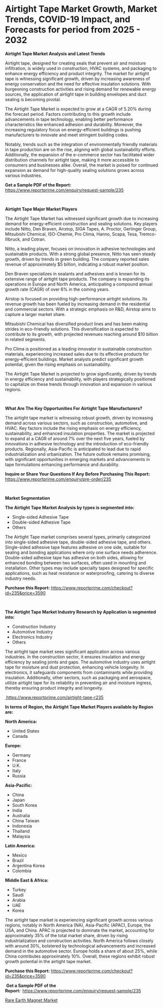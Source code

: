 <p><h1>Airtight Tape Market Growth, Market Trends, COVID-19 Impact, and Forecasts for period from 2025 - 2032</h1></p><p><strong>Airtight Tape Market Analysis and Latest Trends</strong></p>
<p><p>Airtight tape, designed for creating seals that prevent air and moisture infiltration, is widely used in construction, HVAC systems, and packaging to enhance energy efficiency and product integrity. The market for airtight tape is witnessing significant growth, driven by increasing awareness of energy conservation and the need for effective insulation solutions. With burgeoning construction activities and rising demand for renewable energy sources, the application of airtight tape in building envelopes and duct sealing is becoming pivotal.</p><p>The Airtight Tape Market is expected to grow at a CAGR of 5.20% during the forecast period. Factors contributing to this growth include advancements in tape technology, enabling better performance characteristics like enhanced adhesion and durability. Moreover, the increasing regulatory focus on energy-efficient buildings is pushing manufacturers to innovate and meet stringent building codes.</p><p>Notably, trends such as the integration of environmentally friendly materials in tape production are on the rise, aligning with global sustainability efforts. Additionally, the expansion of the e-commerce sector has facilitated wider distribution channels for airtight tape, making it more accessible to consumers and businesses alike. Overall, the market is poised for continued expansion as demand for high-quality sealing solutions grows across various industries.</p></p>
<p><strong>Get a Sample PDF of the Report:&nbsp;</strong> <a href="https://www.reportprime.com/enquiry/request-sample/235?utm_campaign=3041&utm_medium=2&utm_source=Github&utm_content=ia&utm_term=18032025&utm_id=airtight-tape">https://www.reportprime.com/enquiry/request-sample/235</a></p>
<p>&nbsp;</p>
<p><strong>Airtight Tape Major Market Players</strong></p>
<p><p>The Airtight Tape Market has witnessed significant growth due to increasing demand for energy-efficient construction and sealing solutions. Key players include Nitto, Den Braven, Airstop, SIGA Tapes, A. Proctor, Gerlinger Group, Mitsubishi Chemical, ISO-Chemie, Pro Clima, Hanno, Scapa, Tesa, Tremco-Illbruck, and Cotran.</p><p>Nitto, a leading player, focuses on innovation in adhesive technologies and sustainable products. With a strong global presence, Nitto has seen steady growth, driven by trends in green building. The company reported sales revenue of approximately $5 billion, indicating a robust market position.</p><p>Den Braven specializes in sealants and adhesives and is known for its extensive range of airtight tape products. The company is expanding its operations in Europe and North America, anticipating a compound annual growth rate (CAGR) of over 6% in the coming years.</p><p>Airstop is focused on providing high-performance airtight solutions. Its revenue growth has been fueled by increasing demand in the residential and commercial sectors. With a strategic emphasis on R&D, Airstop aims to capture a larger market share.</p><p>Mitsubishi Chemical has diversified product lines and has been making strides in eco-friendly solutions. This diversification is expected to contribute to its growth, with projected revenues reaching around $10 billion in related segments.</p><p>Pro Clima is positioned as a leading innovator in sustainable construction materials, experiencing increased sales due to its effective products for energy-efficient buildings. Market analysts predict significant growth potential, given the rising emphasis on sustainability.</p><p>The Airtight Tape Market is projected to grow significantly, driven by trends in energy efficiency and sustainability, with players strategically positioned to capitalize on these trends through innovation and expansion in various regions.</p></p>
<p>&nbsp;</p>
<p><strong>What Are The Key Opportunities For Airtight Tape Manufacturers?</strong></p>
<p><p>The airtight tape market is witnessing robust growth, driven by increasing demand across various sectors, such as construction, automotive, and HVAC. Key factors include the rising emphasis on energy efficiency, sustainability, and enhanced insulation properties. The market is projected to expand at a CAGR of around 7% over the next five years, fueled by innovations in adhesive technology and the introduction of eco-friendly products. Regionally, Asia-Pacific is anticipated to lead due to rapid industrialization and urbanization. The future outlook remains promising, with significant opportunities in emerging markets and advancements in tape formulations enhancing performance and durability.</p></p>
<p><strong>Inquire or Share Your Questions If Any Before Purchasing This Report:</strong> <a href="https://www.reportprime.com/enquiry/pre-order/235?utm_campaign=3041&utm_medium=2&utm_source=Github&utm_content=ia&utm_term=18032025&utm_id=airtight-tape">https://www.reportprime.com/enquiry/pre-order/235</a></p>
<p>&nbsp;</p>
<p><strong>Market Segmentation</strong></p>
<p><strong>The Airtight Tape Market Analysis by types is segmented into:</strong></p>
<p><ul><li>Single-sided Adhesive Tape</li><li>Double-sided Adhesive Tape</li><li>Others</li></ul></p>
<p><p>The Airtight Tape market comprises several types, primarily categorized into single-sided adhesive tape, double-sided adhesive tape, and others. Single-sided adhesive tape features adhesive on one side, suitable for sealing and bonding applications where only one surface needs adherence. Double-sided adhesive tape has adhesive on both sides, allowing for enhanced bonding between two surfaces, often used in mounting and installation. Other types may include specialty tapes designed for specific applications, such as heat resistance or waterproofing, catering to diverse industry needs.</p></p>
<p><strong>Purchase this Report:&nbsp;</strong><a href="https://www.reportprime.com/checkout?id=235&price=3590&utm_campaign=3041&utm_medium=2&utm_source=Github&utm_content=ia&utm_term=18032025&utm_id=airtight-tape">https://www.reportprime.com/checkout?id=235&price=3590</a></p>
<p>&nbsp;</p>
<p><strong>The Airtight Tape Market Industry Research by Application is segmented into:</strong></p>
<p><ul><li>Construction Industry</li><li>Automotive Industry</li><li>Electronics Industry</li><li>Others</li></ul></p>
<p><p>The airtight tape market sees significant application across various industries. In the construction sector, it ensures insulation and energy efficiency by sealing joints and gaps. The automotive industry uses airtight tape for moisture and dust protection, enhancing vehicle longevity. In electronics, it safeguards components from contaminants while providing insulation. Additionally, other sectors, such as packaging and aerospace, utilize airtight tape for its reliability in preventing air and moisture ingress, thereby ensuring product integrity and longevity.</p></p>
<p><a href="https://www.reportprime.com/airtight-tape-r235?utm_campaign=3041&utm_medium=2&utm_source=Github&utm_content=ia&utm_term=18032025&utm_id=airtight-tape">&nbsp;https://www.reportprime.com/airtight-tape-r235</a></p>
<p><strong>In terms of Region, the Airtight Tape Market Players available by Region are:</strong></p>
<p>
    <p> <strong> North America: </strong>
        <ul>
            <li>United States</li>
            <li>Canada</li>
        </ul>
        </p> 
    <p> <strong> Europe: </strong>
        <ul>
            <li>Germany</li>
            <li>France</li>
            <li>U.K.</li>
            <li>Italy</li>
            <li>Russia</li>
        </ul>
        </p> 
    <p> <strong> Asia-Pacific: </strong>
        <ul>
            <li>China</li>
            <li>Japan</li>
            <li>South Korea</li>
            <li>India</li>
            <li>Australia</li>
            <li>China Taiwan</li>
            <li>Indonesia</li>
            <li>Thailand</li>
            <li>Malaysia</li>
        </ul>
        </p> 
    <p> <strong> Latin America: </strong>
        <ul>
            <li>Mexico</li>
            <li>Brazil</li>
            <li>Argentina Korea</li>
            <li>Colombia</li>
        </ul>
        </p> 
    <p> <strong> Middle East & Africa: </strong>
        <ul>
            <li>Turkey</li>
            <li>Saudi</li>
            <li>Arabia</li>
            <li>UAE</li>
            <li>Korea</li>
        </ul>
    </p>
    </p>
<p><p>The airtight tape market is experiencing significant growth across various regions, notably in North America (NA), Asia-Pacific (APAC), Europe, the USA, and China. APAC is projected to dominate the market, accounting for approximately 35% of the total market share, driven by rising industrialization and construction activities. North America follows closely with around 30%, bolstered by technological advancements and increased demand in the automotive sector. Europe holds a share of about 25%, while China contributes approximately 10%. Overall, these regions exhibit robust growth potential in the airtight tape market.</p></p>
<p><strong>Purchase this Report: </strong><a href="https://www.reportprime.com/checkout?id=235&price=3590&utm_campaign=3041&utm_medium=2&utm_source=Github&utm_content=ia&utm_term=18032025&utm_id=airtight-tape">https://www.reportprime.com/checkout?id=235&price=3590</a></p>
<p>&nbsp;<strong>Get a Sample PDF of the Report:&nbsp;&nbsp;</strong><a href="https://www.reportprime.com/enquiry/request-sample/235?utm_campaign=3041&utm_medium=2&utm_source=Github&utm_content=ia&utm_term=18032025&utm_id=airtight-tape">https://www.reportprime.com/enquiry/request-sample/235</a></p>
<p><strong></strong></p>
<p><p><a href="https://github.com/rianttegang/Market-Research-Report-List-1/blob/main/rare-earth-magnet-market.md?utm_campaign=3041&utm_medium=2&utm_source=Github&utm_content=ia&utm_term=18032025&utm_id=airtight-tape">Rare Earth Magnet Market</a></p></p>